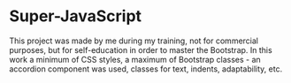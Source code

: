 # Super-JavaScript
This project was made by me during my training, not for commercial purposes, but for self-education in order to master the Bootstrap. In this work a minimum of CSS styles, a maximum of Bootstrap classes - an accordion component was used, classes for text, indents, adaptability, etc.
